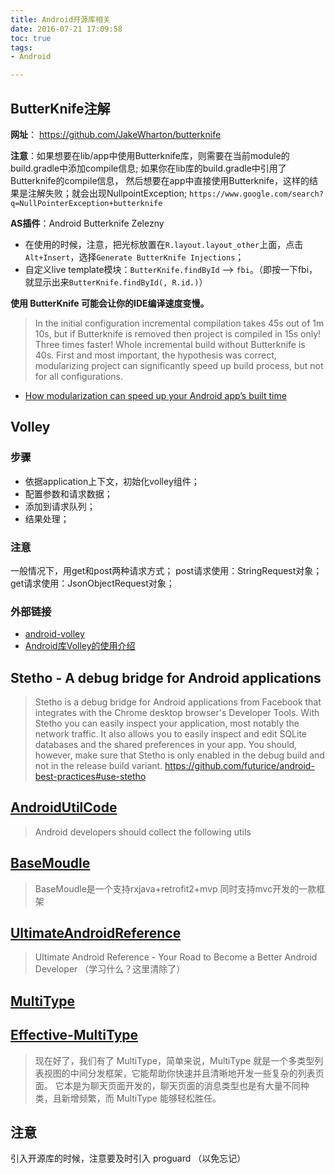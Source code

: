 ```yaml
---
title: Android开源库相关
date: 2016-07-21 17:09:58
toc: true
tags:
- Android

---
```


## ButterKnife注解

**网址**： https://github.com/JakeWharton/butterknife

**注意**：如果想要在lib/app中使用Butterknife库，则需要在当前module的build.gradle中添加compile信息;
如果你在lib库的build.gradle中引用了Butterknife的compile信息，
然后想要在app中直接使用Butterknife，这样的结果是注解失败；就会出现NullpointException;
`https://www.google.com/search?q=NullPointerException+butterknife`

**AS插件**：Android Butterknife Zelezny
- 在使用的时候，注意，把光标放置在`R.layout.layout_other`上面，点击`Alt+Insert`，选择`Generate ButterKnife Injections`；
- 自定义live template模块：`ButterKnife.findById` --> `fbi`。（即按一下fbi，就显示出来`ButterKnife.findById(, R.id.)`）

**使用 ButterKnife 可能会让你的IDE编译速度变慢。**
> In the initial configuration incremental compilation takes 45s out of 1m 10s, but if Butterknife is removed then project is compiled in 15s only! Three times faster! Whole incremental build without Butterknife is 40s.
First and most important, the hypothesis was correct, modularizing project can significantly speed up build process, but not for all configurations.
- [How modularization can speed up your Android app’s built time](https://medium.freecodecamp.org/how-modularisation-affects-build-time-of-an-android-application-43a984ce9968)



## Volley
### 步骤
- 依据application上下文，初始化volley组件；
- 配置参数和请求数据；
- 添加到请求队列；
- 结果处理；

### 注意
一般情况下，用get和post两种请求方式；
post请求使用：StringRequest对象；
get请求使用：JsonObjectRequest对象；

### 外部链接
- [android-volley](https://github.com/mcxiaoke/android-volley)
- [Android库Volley的使用介绍](http://bxbxbai.github.io/2014/09/14/android-working-with-volley/)


## Stetho - A debug bridge for Android applications
> Stetho is a debug bridge for Android applications from Facebook that integrates with the Chrome desktop browser's Developer Tools. With Stetho you can easily inspect your application, most notably the network traffic. It also allows you to easily inspect and edit SQLite databases and the shared preferences in your app. You should, however, make sure that Stetho is only enabled in the debug build and not in the release build variant.
> https://github.com/futurice/android-best-practices#use-stetho



## [AndroidUtilCode](https://github.com/Blankj/AndroidUtilCode)
  >  Android developers should collect the following utils

## [BaseMoudle](https://github.com/xiaoxiangyeyuHeaven/BaseMoudle)
  > BaseMoudle是一个支持rxjava+retrofit2+mvp 同时支持mvc开发的一款框架

## [UltimateAndroidReference](https://github.com/aritraroy/UltimateAndroidReference)
  > Ultimate Android Reference - Your Road to Become a Better Android Developer （学习什么？这里清除了）

## [MultiType](https://github.com/drakeet/MultiType)
## [Effective-MultiType](https://github.com/drakeet/Effective-MultiType)
  > 现在好了，我们有了 MultiType，简单来说，MultiType 就是一个多类型列表视图的中间分发框架，它能帮助你快速并且清晰地开发一些复杂的列表页面。 它本是为聊天页面开发的，聊天页面的消息类型也是有大量不同种类，且新增频繁，而 MultiType 能够轻松胜任。


## 注意
引入开源库的时候，注意要及时引入 proguard （以免忘记）